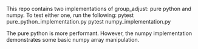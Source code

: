 This repo contains two implementations of group_adjust: pure python and numpy. To test either one, run the following:
	pytest pure_python_implementation.py
	pytest numpy_implementation.py

The pure python is more performant. However, the numpy implementation demonstrates some basic numpy array manipulation.
